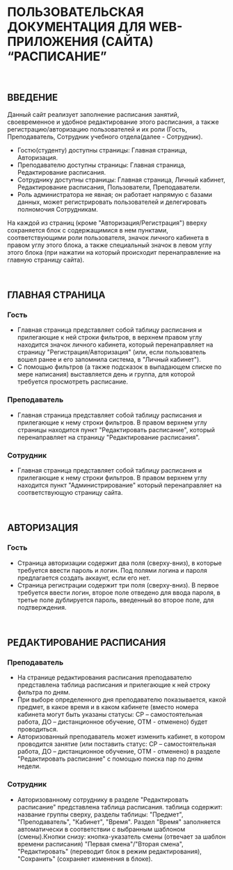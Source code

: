 # ПОЛЬЗОВАТЕЛЬСКАЯ ДОКУМЕНТАЦИЯ ДЛЯ WEB-ПРИЛОЖЕНИЯ (САЙТА) “РАСПИСАНИЕ”

&nbsp;
## ВВЕДЕНИЕ

Данный сайт реализует заполнение расписания занятий, своевременное и удобное редактирование этого расписания, а также регистрацию/авторизацию пользователей и их роли (Гость, Преподаватель, Сотрудник учебного отдела(далее - Сотрудник).
* Гостю(студенту) доступны страницы: Главная страница, Авторизация.
* Преподавателю доступны страницы: Главная страница, Редактирование расписания.
* Сотруднику доступны страницы: Главная страница, Личный кабинет, Редактирование расписания, Пользователи, Преподаватели.
* Роль администратора не явная; он работает напрямую с базами данных, может регистрировать пользователей и делегировать полномочия Сотрудникам.

На каждой из страниц (кроме "Авторизация/Регистрация") вверху сохраняется блок с содержащимися в нем пунктами, соответствующими роли пользователя, значок личного кабинета в правом углу этого блока, а также специальный значок в левом углу этого блока (при нажатии на который происходит перенаправление на главную страницу сайта).


&nbsp;
## ГЛАВНАЯ СТРАНИЦА

### Гость
* Главная страница представляет собой таблицу расписания и прилегающие к ней строки фильтров, в верхнем правом углу находится значок личного кабинета, который перенаправляет на страницу "Регистрация/Авторизация" (или, если пользователь вошел ранее и его запомнила система, в "Личный кабинет").
* С помощью фильтров (а также подсказок в выпадающем списке по мере написания) выставляется день и группа, для которой требуется просмотреть расписание.

### Преподаватель
* Главная страница представляет собой таблицу расписания и прилегающие к нему строки фильтров. В правом верхнем углу страницы находится пункт "Редактировать расписание", который перенаправляет на страницу "Редактирование расписания".

### Сотрудник
* Главная страница представляет собой таблицу расписания и прилегающие к нему строки фильтров. В правом верхнем углу находится пункт  "Администрирование" который перенаправляет на соответствующую страницу сайта.

&nbsp;
## АВТОРИЗАЦИЯ
### Гость
* Страница авторизации содержит два поля (сверху-вниз), в которые требуется ввести пароль и логин. Под полями логина и пароля предлагается создать аккаунт, если его нет.
* Страница регистрации содержит три поля (сверху-вниз). В первое требуется ввести логин, второе поле отведено для ввода пароля, в третье поле дублируется пароль, введенный во второе поле, для подтверждения.

&nbsp;
## РЕДАКТИРОВАНИЕ РАСПИСАНИЯ
### Преподаватель
* На странице редактирования расписания преподавателю представлена таблица расписания и прилегающие к ней строку фильтра по дням.
* При выборе определенного дня преподавателю показывается, какой предмет, в какое время и в каком кабинете (вместо номера кабинета могут быть указаны статусы: СР – самостоятельная работа, ДО – дистанционное обучение, ОТМ - отменено) будет проводиться.
* Авторизованный преподаватель может изменить кабинет, в котором проводится занятие (или поставить статус: СР – самостоятельная работа, ДО – дистанционное обучение, ОТМ - отменено) в разделе "Редактировать расписание" с помощью поиска пар по дням недели.

### Сотрудник
* Авторизованному сотруднику в разделе "Редактировать расписание" представлена таблица расписания. таблица содержит: название группы сверху, разделы таблицы: "Предмет", "Преподаватель", "Кабинет", "Время". Раздел "Время" заполняется автоматически в соответствии с выбранным шаблоном (смены).Кнопки снизу: кнопка-указатель смены (отвечает за шаблон времени расписания) "Первая смена"/"Вторая смена", "Редактировать" (переводит блок в режим редактирования), "Сохранить" (сохраняет изменения в блоке).

